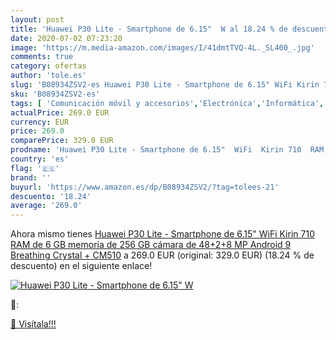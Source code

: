 ```yaml
---
layout: post
title: 'Huawei P30 Lite - Smartphone de 6.15"  W al 18.24 % de descuento'
date: 2020-07-02 07:23:20
image: 'https://m.media-amazon.com/images/I/41dmtTVQ-4L._SL400_.jpg'
comments: true
category: ofertas
author: 'tole.es'
slug: 'B08934ZSV2-es Huawei P30 Lite - Smartphone de 6.15" WiFi Kirin 710 RAM...'
sku: 'B08934ZSV2-es'
tags: [ 'Comunicación móvil y accesorios','Electrónica','Informática','Móviles','Móviles y smartphones libres','Tablets','android', ]
actualPrice: 269.0 EUR
currency: EUR
price: 269.0
comparePrice: 329.0 EUR
prodname: 'Huawei P30 Lite - Smartphone de 6.15"  WiFi  Kirin 710  RAM de 6 GB  memoria de 256 GB  cámara de 48+2+8 MP  Android 9  Breathing Crystal + CM510'
country: 'es'
flag: '🇪🇸'
brand: ''
buyurl: 'https://www.amazon.es/dp/B08934ZSV2/?tag=tolees-21'
descuento: '18.24'
average: '269.0'
---
```


Ahora mismo tienes [Huawei P30 Lite - Smartphone de 6.15"  WiFi  Kirin 710  RAM de 6 GB  memoria de 256 GB  cámara de 48+2+8 MP  Android 9  Breathing Crystal + CM510](https://www.amazon.es/dp/B08934ZSV2/?tag=tolees-21) a 269.0 EUR (original: 329.0 EUR) (18.24 %  de descuento) en el siguiente enlace!

[![Huawei P30 Lite - Smartphone de 6.15"  W](https://m.media-amazon.com/images/I/41dmtTVQ-4L._SL400_.jpg)](https://www.amazon.es/dp/B08934ZSV2/?tag=tolees-21)

🔎:


[🛒 Visítala!!!](https://www.amazon.es/dp/B08934ZSV2/?tag=tolees-21)
